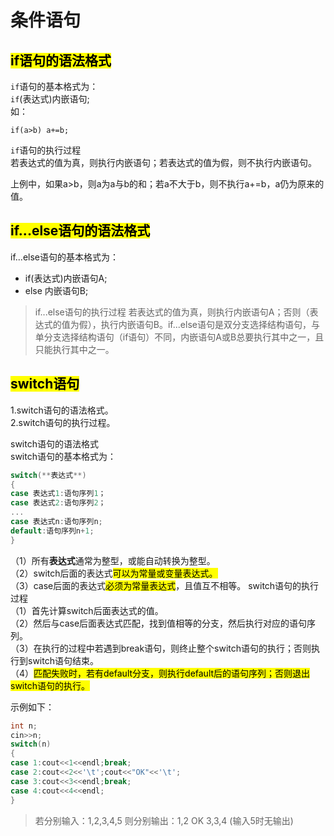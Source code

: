 # 条件语句

## <mark>if语句的语法格式</mark>
`if`语句的基本格式为：  
`if`(表达式)内嵌语句;  
如：

    if(a>b) a+=b;  
`if`语句的执行过程  
若表达式的值为真，则执行内嵌语句；若表达式的值为假，则不执行内嵌语句。  

上例中，如果a>b，则a为a与b的和；若a不大于b，则不执行a+=b，a仍为原来的值。  

## <mark>if...else语句的语法格式</mark>
if...else语句的基本格式为：  

- if(表达式)内嵌语句A;
- else 内嵌语句B;
>if...else语句的执行过程
若表达式的值为真，则执行内嵌语句A；否则（表达式的值为假），执行内嵌语句B。if...else语句是双分支选择结构语句，与单分支选择结构语句（if语句）不同，内嵌语句A或B总要执行其中之一，且只能执行其中之一。

## <mark>switch语句</mark>
1.switch语句的语法格式。  
2.switch语句的执行过程。  

switch语句的语法格式  
switch语句的基本格式为：  
```cpp
switch(**表达式**)
{
case 表达式1:语句序列1；
case 表达式2:语句序列2；
...
case 表达式n:语句序列n;
default:语句序列n+1;
}
```
（1）所有**表达式**通常为整型，或能自动转换为整型。  
（2）switch后面的表达式<mark>可以为常量或变量表达式。</mark>  
（3）case后面的表达式<mark>必须为常量表达式</mark>，且值互不相等。
switch语句的执行过程  
（1）首先计算switch后面表达式的值。  
（2）然后与case后面表达式匹配，找到值相等的分支，然后执行对应的语句序列。  
（3）在执行的过程中若遇到break语句，则终止整个switch语句的执行；否则执行到switch语句结束。  
（4）<mark>匹配失败时，若有default分支，则执行default后的语句序列；否则退出switch语句的执行。</mark>  

示例如下：
```cpp
int n;
cin>>n;
switch(n)
{
case 1:cout<<1<<endl;break;
case 2:cout<<2<<'\t';cout<<"OK"<<'\t';
case 3:cout<<3<<endl;break;
case 4:cout<<4<<endl;
}
```
>   
> 若分别输入：1,2,3,4,5
    则分别输出：1,2    OK    3,3,4
    (输入5时无输出)